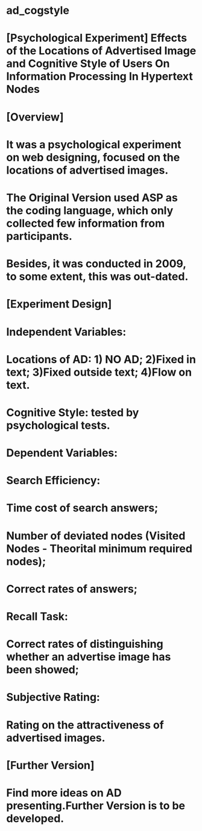 # ad_cogstyle
# [Psychological Experiment]  Effects of the Locations of Advertised Image and Cognitive Style of Users On Information Processing In Hypertext Nodes

# [Overview]
# It was a psychological experiment on web designing, focused on the locations of advertised images.
# The Original Version used ASP as the coding language, which only collected few information from participants.
# Besides, it was conducted in 2009, to some extent, this was out-dated.

# [Experiment Design]
# Independent Variables:
#   Locations of AD: 1) NO AD; 2)Fixed in text; 3)Fixed outside text; 4)Flow on text.
#   Cognitive Style: tested by psychological tests.
# Dependent Variables:
#   Search Efficiency: 
#     Time cost of search answers; 
#     Number of deviated nodes (Visited Nodes - Theorital minimum required nodes);
#     Correct rates of answers;
#   Recall Task:
#     Correct rates of distinguishing whether an advertise image has been showed; 
#   Subjective Rating:
#     Rating on the attractiveness of advertised images.
# 
# [Further Version]
# Find more ideas on AD presenting.Further Version is to be developed.
